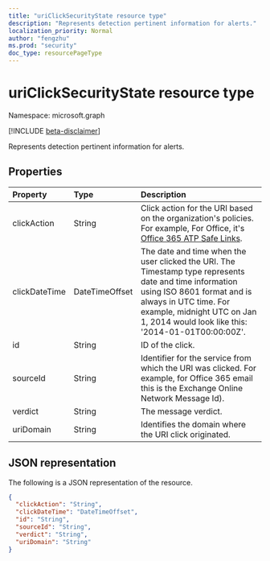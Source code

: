 ```yaml
---
title: "uriClickSecurityState resource type"
description: "Represents detection pertinent information for alerts."
localization_priority: Normal
author: "fengzhu"
ms.prod: "security"
doc_type: resourcePageType
---
```


# uriClickSecurityState resource type

Namespace: microsoft.graph

[!INCLUDE [beta-disclaimer](../../includes/beta-disclaimer.md)]

Represents detection pertinent information for alerts.

## Properties

| Property     | Type        | Description |
|:-------------|:------------|:------------|
|clickAction|String| Click action for the URI based on the organization's policies. For example, For Office, it's [Office 365 ATP Safe Links](https://docs.microsoft.com/office365/securitycompliance/atp-safe-links). |
|clickDateTime|DateTimeOffset| The date and time when the user clicked the URI. The Timestamp type represents date and time information using ISO 8601 format and is always in UTC time. For example, midnight UTC on Jan 1, 2014 would look like this: '2014-01-01T00:00:00Z'. |
|id|String| ID of the click. |
|sourceId|String| Identifier for the service from which the URI was clicked. For example, for Office 365 email this is the Exchange Online Network Message Id). |
|verdict|String| The message verdict. |
|uriDomain|String| Identifies the domain where the URI click originated. |

## JSON representation

The following is a JSON representation of the resource.

<!-- {
  "blockType": "resource",
  "optionalProperties": [

  ],
  "@odata.type": "microsoft.graph.uriClickSecurityState",
  "baseType": null
}-->

```json
{
  "clickAction": "String",
  "clickDateTime": "DateTimeOffset",
  "id": "String",
  "sourceId": "String",
  "verdict": "String",
  "uriDomain": "String"
}
```

<!-- uuid: 16cd6b66-4b1a-43a1-adaf-3a886856ed98
2019-02-04 14:57:30 UTC -->
<!-- {
  "type": "#page.annotation",
  "description": "uriClickSecurityState resource",
  "keywords": "",
  "section": "documentation",
  "tocPath": ""
}-->


